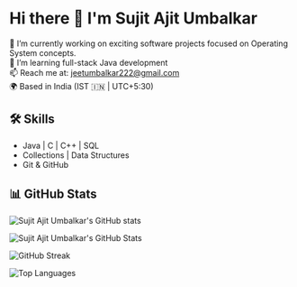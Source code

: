 # Hi there 👋 I'm Sujit Ajit Umbalkar

🔭 I’m currently working on exciting software projects focused on Operating System concepts.  
🌱 I’m learning full-stack Java development  
📫 Reach me at: jeetumbalkar222@gmail.com  
🌍 Based in India (IST 🇮🇳 | UTC+5:30)

## 🛠 Skills

- Java | C | C++ | SQL  
- Collections | Data Structures  
- Git & GitHub

## 📊 GitHub Stats

![Sujit Ajit Umbalkar's GitHub stats](https://github-readme-stats.vercel.app/api?username=SujitAjitUmbalkar&show_icons=true&theme=radical)


![Sujit Ajit Umbalkar's GitHub Stats](https://github-readme-stats.vercel.app/api?username=SujitAjitUmbalkar&show_icons=true&theme=default&hide_border=true)

![GitHub Streak](https://github-readme-streak-stats.herokuapp.com?user=SujitAjitUmbalkar&theme=default&hide_border=true)

![Top Languages](https://github-readme-stats.vercel.app/api/top-langs/?username=SujitAjitUmbalkar&layout=compact&theme=default&hide_border=true)




